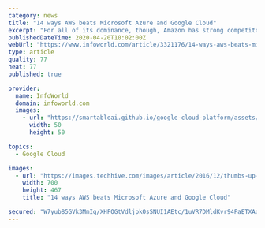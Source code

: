 ```yaml
---
category: news
title: "14 ways AWS beats Microsoft Azure and Google Cloud"
excerpt: "For all of its dominance, though, Amazon has strong competitors. Companies like Microsoft, Google, IBM, Oracle, SAP, Rackspace, Linnode, and Digital Ocean know that they must establish a real presence in the cloud and they are finding clever ways to compete and excel in what is less and less a commodity business. These rivals offer great ..."
publishedDateTime: 2020-04-20T10:02:00Z
webUrl: "https://www.infoworld.com/article/3321176/14-ways-aws-beats-microsoft-azure-and-google-cloud.html"
type: article
quality: 77
heat: 77
published: true

provider:
  name: InfoWorld
  domain: infoworld.com
  images:
    - url: "https://smartableai.github.io/google-cloud-platform/assets/images/organizations/infoworld.com-50x50.jpg"
      width: 50
      height: 50

topics:
  - Google Cloud

images:
  - url: "https://images.techhive.com/images/article/2016/12/thumbs-up-multicultural-100701134-large.3x2.jpg"
    width: 700
    height: 467
    title: "14 ways AWS beats Microsoft Azure and Google Cloud"

secured: "W7yub85GVk3MmIq/XHFOGtVdljpkOsSNUI1AEtc/1uVR7DMldKvr94PaETXAdXyisqD3/HKzXoYPBlipsF8+krpszpIWSpYt1ByM+3+SeFRIeZxe9ZCbnQf89l1tA62OVKPNrUQWElg8GEDexKp38h+NeewsY282wHCb0kmE4qJ5d9gJHRNe9vQfPlV1lexDeDUFTXJdIX/pjdlQsHA9wHLISEPcakvzNBO6wokLnaJiqHIiNXL20I+UBBFbk96tyjN3DJ8YXcikzg8HpdH4OVQk3CBdhe1waV/atSEgeaYDbEBCGNSFzyMuzEn98mLsFWvWIAvi5PbS7SJMxSEg+ROU2K9AEUWjMBWMK81bvdTy/EgUByVOid303kH4GnFhTiHBj6A6kOhwn4/JQjHwVp9BmfKFla32fRQTsP2ueXWpdrh/1XS+B+dfAnmZpnVNwgmvfv/45jGJU0y9d48ux2+C5DDpZR9ALQkb7fZuMFE=;r9lPrZsaeacpCzOzp4HCNQ=="
---
```


